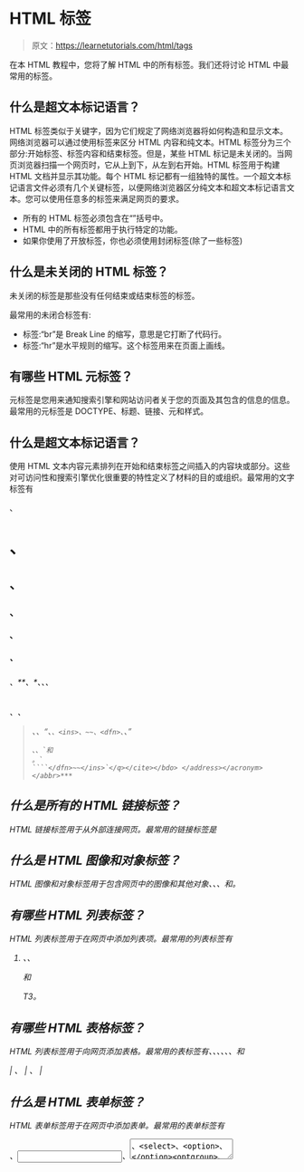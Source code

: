 # HTML 标签

> 原文：<https://learnetutorials.com/html/tags>

在本 HTML 教程中，您将了解 HTML 中的所有标签。我们还将讨论 HTML 中最常用的标签。

## 什么是超文本标记语言？

HTML 标签类似于关键字，因为它们规定了网络浏览器将如何构造和显示文本。网络浏览器可以通过使用标签来区分 HTML 内容和纯文本。HTML 标签分为三个部分:开始标签、标签内容和结束标签。但是，某些 HTML 标记是未关闭的。当网页浏览器扫描一个网页时，它从上到下，从左到右开始。HTML 标签用于构建 HTML 文档并显示其功能。每个 HTML 标记都有一组独特的属性。一个超文本标记语言文件必须有几个关键标签，以便网络浏览器区分纯文本和超文本标记语言文本。您可以使用任意多的标签来满足网页的要求。

*   所有的 HTML 标签必须包含在“”括号中。
*   HTML 中的所有标签都用于执行特定的功能。
*   如果你使用了开放标签<tag>，你也必须使用封闭标签</tag>(除了一些标签)

## 什么是未关闭的 HTML 标签？

未关闭的标签是那些没有任何结束或结束标签的标签。

最常用的未闭合标签有:

*   标签:“br”是 Break Line 的缩写，意思是它打断了代码行。
*   标签:“hr”是水平规则的缩写。这个标签用来在页面上画线。

## 有哪些 HTML 元标签？

元标签是您用来通知搜索引擎和网站访问者关于您的页面及其包含的信息的信息。最常用的元标签是 DOCTYPE、标题、链接、元和样式。

## 什么是超文本标记语言？

使用 HTML 文本内容元素排列在开始和结束标签之间插入的内容块或部分。这些对可访问性和搜索引擎优化很重要的特性定义了材料的目的或组织。最常用的文字标签有

、

# 、

## 、

### 、

#### 、

##### 、

###### 、**、*、<abbr>、<acronym>、

<address>、<bdo>、

> 、<cite>、<q>、`、<ins>、~~、<dfn>、`、
> 
> ```
> 、、`和
> 。`
> ````</dfn>~~</ins>`</q></cite></bdo> </address></acronym></abbr>*** 

## 什么是所有的 HTML 链接标签？

HTML 链接标签用于从外部连接网页。最常用的链接标签是

## 什么是 HTML 图像和对象标签？

HTML 图像和对象标签用于包含网页中的图像和其他对象、、<map>、<param>和<object>。</object></map>

## 有哪些 HTML 列表标签？

HTML 列表标签用于在网页中添加列表项。最常用的列表标签有

1.  、、

    和

    T3。

## 有哪些 HTML 表格标签？

HTML 列表标签用于向网页添加表格。最常用的表标签有、、、、、、和

| 、 | 、 |<colgroup><col></colgroup><caption></caption>

## 什么是 HTML 表单标签？

HTML 表单标签用于在网页中添加表单。最常用的表单标签有

<form>、<input>、<textarea>、<select>、<option>、</option><optgroup>、<button>、<label>、<fieldset>和<legend> <br/></legend></fieldset></label></button></optgroup></select></textarea></form>